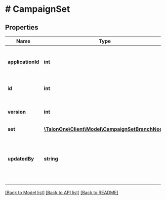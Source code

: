 # # CampaignSet

## Properties

Name | Type | Description | Notes
------------ | ------------- | ------------- | -------------
**applicationId** | **int** | The ID of the Application that owns this entity. | 
**id** | **int** | The internal ID of this entity. | 
**version** | **int** | Version of the campaign set. | 
**set** | [**\TalonOne\Client\Model\CampaignSetBranchNode**](CampaignSetBranchNode.md) |  | 
**updatedBy** | **string** | Name of the user who last updated this campaign set, if available. | [optional] 

[[Back to Model list]](../../README.md#documentation-for-models) [[Back to API list]](../../README.md#documentation-for-api-endpoints) [[Back to README]](../../README.md)


